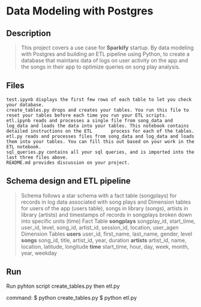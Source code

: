 # Data Modeling with Postgres


## Description

> This project covers a use case for **Sparkify** startup. By data modeling with Postgres and building an ETL pipeline using Python, to create a database that maintans data of logs on user activity on the app and the songs in their app to optimize queries on song play analysis. 


## Files

> 
    test.ipynb displays the first few rows of each table to let you check your database.
    create_tables.py drops and creates your tables. You run this file to reset your tables before each time you run your ETL scripts.
    etl.ipynb reads and processes a single file from song_data and log_data and loads the data into your tables. This notebook contains detailed instructions on the ETL       process for each of the tables.
    etl.py reads and processes files from song_data and log_data and loads them into your tables. You can fill this out based on your work in the ETL notebook.
    sql_queries.py contains all your sql queries, and is imported into the last three files above.
    README.md provides discussion on your project.


## Schema design and ETL pipeline

> Schema follows a star schema with a fact table (songplays) for records in log data associated with song plays and Dimension tables for users of the app (users table), songs in library (songs), artists in library (artists) and timestamps of records in songplays broken down into specific units (time)
Fact Table
    **songplays** 
        songplay_id, start_time, user_id, level, song_id, artist_id, session_id, location, user_agen
Dimension Tables
    **users** 
        user_id, first_name, last_name, gender, level
    **songs** 
        song_id, title, artist_id, year, duration
    **artists** 
        artist_id, name, location, latitude, longitude
    **time**
        start_time, hour, day, week, month, year, weekday
        

## Run 

Run pyhton script create_tables.py then etl.py 

command: 
    $ python create_tables.py
    $ python etl.py
